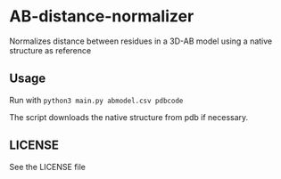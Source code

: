 # AB-distance-normalizer
Normalizes distance between residues in a 3D-AB model using a native structure as reference

## Usage

Run with `python3 main.py abmodel.csv pdbcode`

The script downloads the native structure from pdb if necessary.

## LICENSE
See the LICENSE file

